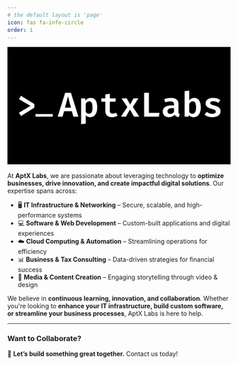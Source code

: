 ```yaml
---
# the default layout is 'page'
icon: fas fa-info-circle
order: 1
---
```



![AptX Labs](/images/howdy.png)  

At **AptX Labs**, we are passionate about leveraging technology to **optimize businesses, drive innovation, and create impactful digital solutions**. Our expertise spans across:  

- 🖥 **IT Infrastructure & Networking** – Secure, scalable, and high-performance systems  
- 💻 **Software & Web Development** – Custom-built applications and digital experiences  
- ☁️ **Cloud Computing & Automation** – Streamlining operations for efficiency  
- 📊 **Business & Tax Consulting** – Data-driven strategies for financial success  
- 🎥 **Media & Content Creation** – Engaging storytelling through video & design  

We believe in **continuous learning, innovation, and collaboration**. Whether you're looking to **enhance your IT infrastructure, build custom software, or streamline your business processes**, AptX Labs is here to help.  

---

### **Want to Collaborate?**  
🚀 **Let’s build something great together.** Contact us today!